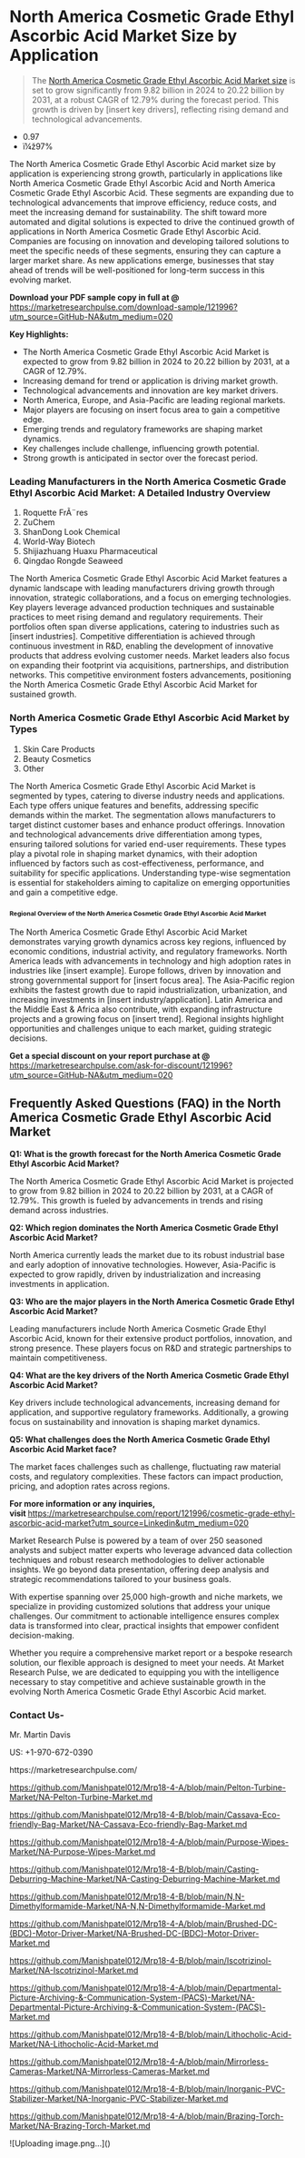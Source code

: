 <h1>North America Cosmetic Grade Ethyl Ascorbic Acid Market&nbsp;Size by Application</h1><blockquote><p>The <a href="https://marketresearchpulse.com/download-sample/121996?utm_source=GitHub-NA&amp;utm_medium=020">North America Cosmetic Grade Ethyl Ascorbic Acid Market size</a> is set to grow significantly from 9.82 billion in 2024 to 20.22 billion by 2031, at a robust CAGR of 12.79% during the forecast period. This growth is driven by [insert key drivers], reflecting rising demand and technological advancements.</p></blockquote><ul><li>0.97<li> ï¼ž97%</li></ul><p>The North America Cosmetic Grade Ethyl Ascorbic Acid market size by application is experiencing strong growth, particularly in applications like North America Cosmetic Grade Ethyl Ascorbic Acid and North America Cosmetic Grade Ethyl Ascorbic Acid. These segments are expanding due to technological advancements that improve efficiency, reduce costs, and meet the increasing demand for sustainability. The shift toward more automated and digital solutions is expected to drive the continued growth of applications in North America Cosmetic Grade Ethyl Ascorbic Acid. Companies are focusing on innovation and developing tailored solutions to meet the specific needs of these segments, ensuring they can capture a larger market share. As new applications emerge, businesses that stay ahead of trends will be well-positioned for long-term success in this evolving market.</p><p><strong>Download your PDF sample copy in full at @ </strong><a href="https://marketresearchpulse.com/download-sample/121996?utm_source=GitHub-NA&amp;utm_medium=020">https://marketresearchpulse.com/download-sample/121996?utm_source=GitHub-NA&amp;utm_medium=020</a></p><p><strong>Key Highlights: </strong></p><ul><li>The North America Cosmetic Grade Ethyl Ascorbic Acid Market is expected to grow from 9.82 billion in 2024 to 20.22 billion by 2031, at a CAGR of 12.79%.</li><li>Increasing demand for trend or application is driving market growth.</li><li>Technological advancements and innovation are key market drivers.</li><li>North America, Europe, and Asia-Pacific are leading regional markets.</li><li>Major players are focusing on insert focus area to gain a competitive edge.</li><li>Emerging trends and regulatory frameworks are shaping market dynamics.</li><li>Key challenges include challenge, influencing growth potential.</li><li>Strong growth is anticipated in sector over the forecast period.</li></ul><h3>Leading Manufacturers in the North America Cosmetic Grade Ethyl Ascorbic Acid Market: A Detailed Industry Overview</h3><ol><li>Roquette FrÃ¨res</li><li>ZuChem</li><li>ShanDong Look Chemical</li><li>World-Way Biotech</li><li>Shijiazhuang Huaxu Pharmaceutical</li><li>Qingdao Rongde Seaweed</li></ol><div class="flex max-w-full flex-col flex-grow"><div class="min-h-8 text-message flex w-full flex-col items-end gap-2 whitespace-normal break-words [.text-message+&amp;]:mt-5" dir="auto" data-message-author-role="assistant" data-message-id="fd8432e4-4910-450d-b182-61b7bfb0a01f" data-message-model-slug="gpt-4o"><div class="flex w-full flex-col gap-1 empty:hidden first:pt-[3px]"><div class="markdown prose w-full break-words dark:prose-invert light"><p>The North America Cosmetic Grade Ethyl Ascorbic Acid Market features a dynamic landscape with leading manufacturers driving growth through innovation, strategic collaborations, and a focus on emerging technologies. Key players leverage advanced production techniques and sustainable practices to meet rising demand and regulatory requirements. Their portfolios often span diverse applications, catering to industries such as [insert industries]. Competitive differentiation is achieved through continuous investment in R&amp;D, enabling the development of innovative products that address evolving customer needs. Market leaders also focus on expanding their footprint via acquisitions, partnerships, and distribution networks. This competitive environment fosters advancements, positioning the North America Cosmetic Grade Ethyl Ascorbic Acid Market for sustained growth.</p></div></div></div></div><h3>North America Cosmetic Grade Ethyl Ascorbic Acid Market by Types</h3><ol><li>Skin Care Products<li> Beauty Cosmetics<li> Other</li></ol><div class="flex max-w-full flex-col flex-grow"><div class="min-h-8 text-message flex w-full flex-col items-end gap-2 whitespace-normal break-words [.text-message+&amp;]:mt-5" dir="auto" data-message-author-role="assistant" data-message-id="084470be-0bb7-4664-bddf-5156b4f41249" data-message-model-slug="gpt-4o-mini"><div class="flex w-full flex-col gap-1 empty:hidden first:pt-[3px]"><div class="markdown prose w-full break-words dark:prose-invert light"><p>The North America Cosmetic Grade Ethyl Ascorbic Acid Market is segmented by types, catering to diverse industry needs and applications. Each type offers unique features and benefits, addressing specific demands within the market. The segmentation allows manufacturers to target distinct customer bases and enhance product offerings. Innovation and technological advancements drive differentiation among types, ensuring tailored solutions for varied end-user requirements. These types play a pivotal role in shaping market dynamics, with their adoption influenced by factors such as cost-effectiveness, performance, and suitability for specific applications. Understanding type-wise segmentation is essential for stakeholders aiming to capitalize on emerging opportunities and gain a competitive edge.</p></div></div></div></div><h3><span style="font-size: 11px;">Regional Overview of the North America Cosmetic Grade Ethyl Ascorbic Acid Market</span></h3><div class="flex max-w-full flex-col flex-grow"><div class="min-h-8 text-message flex w-full flex-col items-end gap-2 whitespace-normal break-words [.text-message+&amp;]:mt-5" dir="auto" data-message-author-role="assistant" data-message-id="e9038762-ce64-4e30-91c9-9bd413514231" data-message-model-slug="gpt-4o-mini"><div class="flex w-full flex-col gap-1 empty:hidden first:pt-[3px]"><div class="markdown prose w-full break-words dark:prose-invert light"><p>The North America Cosmetic Grade Ethyl Ascorbic Acid Market demonstrates varying growth dynamics across key regions, influenced by economic conditions, industrial activity, and regulatory frameworks. North America leads with advancements in technology and high adoption rates in industries like [insert example]. Europe follows, driven by innovation and strong governmental support for [insert focus area]. The Asia-Pacific region exhibits the fastest growth due to rapid industrialization, urbanization, and increasing investments in [insert industry/application]. Latin America and the Middle East &amp; Africa also contribute, with expanding infrastructure projects and a growing focus on [insert trend]. Regional insights highlight opportunities and challenges unique to each market, guiding strategic decisions.</p></div></div></div></div><p><strong>Get a special discount on your report purchase at @ </strong><a href="https://marketresearchpulse.com/ask-for-discount/121996?utm_source=GitHub-NA&amp;utm_medium=020">https://marketresearchpulse.com/ask-for-discount/121996?utm_source=GitHub-NA&amp;utm_medium=020</a></p><h2>Frequently Asked Questions (FAQ) in the North America Cosmetic Grade Ethyl Ascorbic Acid Market</h2><p><strong>Q1: What is the growth forecast for the North America Cosmetic Grade Ethyl Ascorbic Acid Market?</strong></p><p>The North America Cosmetic Grade Ethyl Ascorbic Acid Market is projected to grow from 9.82 billion in 2024 to 20.22 billion by 2031, at a CAGR of 12.79%. This growth is fueled by advancements in trends and rising demand across industries.</p><p><strong>Q2: Which region dominates the North America Cosmetic Grade Ethyl Ascorbic Acid Market?</strong></p><p>North America currently leads the market due to its robust industrial base and early adoption of innovative technologies. However, Asia-Pacific is expected to grow rapidly, driven by industrialization and increasing investments in application.</p><p><strong>Q3: Who are the major players in the North America Cosmetic Grade Ethyl Ascorbic Acid Market?</strong></p><p>Leading manufacturers include North America Cosmetic Grade Ethyl Ascorbic Acid, known for their extensive product portfolios, innovation, and strong presence. These players focus on R&amp;D and strategic partnerships to maintain competitiveness.</p><p><strong>Q4: What are the key drivers of the North America Cosmetic Grade Ethyl Ascorbic Acid Market?</strong></p><p>Key drivers include technological advancements, increasing demand for application, and supportive regulatory frameworks. Additionally, a growing focus on sustainability and innovation is shaping market dynamics.</p><p><strong>Q5: What challenges does the North America Cosmetic Grade Ethyl Ascorbic Acid Market face?</strong></p><p>The market faces challenges such as challenge, fluctuating raw material costs, and regulatory complexities. These factors can impact production, pricing, and adoption rates across regions.</p><p><strong>For more information or any inquiries, visit&nbsp;</strong><a href="https://marketresearchpulse.com/report/121996/cosmetic-grade-ethyl-ascorbic-acid-market?utm_source=Linkedin&utm_medium=020">https://marketresearchpulse.com/report/121996/cosmetic-grade-ethyl-ascorbic-acid-market?utm_source=Linkedin&utm_medium=020</a></p><p>Market Research Pulse is powered by a team of over 250 seasoned analysts and subject matter experts who leverage advanced data collection techniques and robust research methodologies to deliver actionable insights. We go beyond data presentation, offering deep analysis and strategic recommendations tailored to your business goals.</p><p>With expertise spanning over 25,000 high-growth and niche markets, we specialize in providing customized solutions that address your unique challenges. Our commitment to actionable intelligence ensures complex data is transformed into clear, practical insights that empower confident decision-making.</p><p>Whether you require a comprehensive market report or a bespoke research solution, our flexible approach is designed to meet your needs. At Market Research Pulse, we are dedicated to equipping you with the intelligence necessary to stay competitive and achieve sustainable growth in the evolving North America Cosmetic Grade Ethyl Ascorbic Acid market.</p><h3><strong>Contact Us-</strong></h3><p>Mr. Martin Davis</p><p>US: +1-970-672-0390</p><p>https://marketresearchpulse.com/</p><p><a href="https://github.com/Manishpatel012/Mrp18-4-A/blob/main/Pelton-Turbine-Market/NA-Pelton-Turbine-Market.md">https://github.com/Manishpatel012/Mrp18-4-A/blob/main/Pelton-Turbine-Market/NA-Pelton-Turbine-Market.md</a></p><p><a href="https://github.com/Manishpatel012/Mrp18-4-B/blob/main/Cassava-Eco-friendly-Bag-Market/NA-Cassava-Eco-friendly-Bag-Market.md">https://github.com/Manishpatel012/Mrp18-4-B/blob/main/Cassava-Eco-friendly-Bag-Market/NA-Cassava-Eco-friendly-Bag-Market.md</a></p><p><a href="https://github.com/Manishpatel012/Mrp18-4-A/blob/main/Purpose-Wipes-Market/NA-Purpose-Wipes-Market.md">https://github.com/Manishpatel012/Mrp18-4-A/blob/main/Purpose-Wipes-Market/NA-Purpose-Wipes-Market.md</a></p><p><a href="https://github.com/Manishpatel012/Mrp18-4-B/blob/main/Casting-Deburring-Machine-Market/NA-Casting-Deburring-Machine-Market.md">https://github.com/Manishpatel012/Mrp18-4-B/blob/main/Casting-Deburring-Machine-Market/NA-Casting-Deburring-Machine-Market.md</a></p><p><a href="https://github.com/Manishpatel012/Mrp18-4-B/blob/main/N,N-Dimethylformamide-Market/NA-N,N-Dimethylformamide-Market.md">https://github.com/Manishpatel012/Mrp18-4-B/blob/main/N,N-Dimethylformamide-Market/NA-N,N-Dimethylformamide-Market.md</a></p><p><a href="https://github.com/Manishpatel012/Mrp18-4-A/blob/main/Brushed-DC-(BDC)-Motor-Driver-Market/NA-Brushed-DC-(BDC)-Motor-Driver-Market.md">https://github.com/Manishpatel012/Mrp18-4-A/blob/main/Brushed-DC-(BDC)-Motor-Driver-Market/NA-Brushed-DC-(BDC)-Motor-Driver-Market.md</a></p><p><a href="https://github.com/Manishpatel012/Mrp18-4-B/blob/main/Iscotrizinol-Market/NA-Iscotrizinol-Market.md">https://github.com/Manishpatel012/Mrp18-4-B/blob/main/Iscotrizinol-Market/NA-Iscotrizinol-Market.md</a></p><p><a href="https://github.com/Manishpatel012/Mrp18-4-A/blob/main/Departmental-Picture-Archiving-&-Communication-System-(PACS)-Market/NA-Departmental-Picture-Archiving-&-Communication-System-(PACS)-Market.md">https://github.com/Manishpatel012/Mrp18-4-A/blob/main/Departmental-Picture-Archiving-&-Communication-System-(PACS)-Market/NA-Departmental-Picture-Archiving-&-Communication-System-(PACS)-Market.md</a></p><p><a href="https://github.com/Manishpatel012/Mrp18-4-B/blob/main/Lithocholic-Acid-Market/NA-Lithocholic-Acid-Market.md">https://github.com/Manishpatel012/Mrp18-4-B/blob/main/Lithocholic-Acid-Market/NA-Lithocholic-Acid-Market.md</a></p><p><a href="https://github.com/Manishpatel012/Mrp18-4-A/blob/main/Mirrorless-Cameras-Market/NA-Mirrorless-Cameras-Market.md">https://github.com/Manishpatel012/Mrp18-4-A/blob/main/Mirrorless-Cameras-Market/NA-Mirrorless-Cameras-Market.md</a></p><p><a href="https://github.com/Manishpatel012/Mrp18-4-B/blob/main/Inorganic-PVC-Stabilizer-Market/NA-Inorganic-PVC-Stabilizer-Market.md">https://github.com/Manishpatel012/Mrp18-4-B/blob/main/Inorganic-PVC-Stabilizer-Market/NA-Inorganic-PVC-Stabilizer-Market.md</a></p><p><a href="https://github.com/Manishpatel012/Mrp18-4-A/blob/main/Brazing-Torch-Market/NA-Brazing-Torch-Market.md">https://github.com/Manishpatel012/Mrp18-4-A/blob/main/Brazing-Torch-Market/NA-Brazing-Torch-Market.md</a></p>
![Uploading image.png…]()

